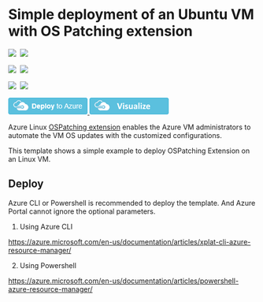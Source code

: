 # Simple deployment of an Ubuntu VM with OS Patching extension

<IMG SRC="https://azurequickstartsservice.blob.core.windows.net/badges/201-ospatching-extension-on-ubuntu/PublicLastTestDate.svg" />&nbsp;
<IMG SRC="https://azurequickstartsservice.blob.core.windows.net/badges/201-ospatching-extension-on-ubuntu/PublicDeployment.svg" />&nbsp;

<IMG SRC="https://azurequickstartsservice.blob.core.windows.net/badges/201-ospatching-extension-on-ubuntu/FairfaxLastTestDate.svg" />&nbsp;
<IMG SRC="https://azurequickstartsservice.blob.core.windows.net/badges/201-ospatching-extension-on-ubuntu/FairfaxDeployment.svg" />&nbsp;

<IMG SRC="https://azurequickstartsservice.blob.core.windows.net/badges/201-ospatching-extension-on-ubuntu/BestPracticeResult.svg" />&nbsp;
<IMG SRC="https://azurequickstartsservice.blob.core.windows.net/badges/201-ospatching-extension-on-ubuntu/CredScanResult.svg" />&nbsp;

<a href="https://portal.azure.com/#create/Microsoft.Template/uri/https%3A%2F%2Fraw.githubusercontent.com%2FAzure%2Fazure-quickstart-templates%2Fmaster%2F201-ospatching-extension-on-ubuntu%2Fazuredeploy.json" target="_blank">
    <img src="https://raw.githubusercontent.com/Azure/azure-quickstart-templates/master/1-CONTRIBUTION-GUIDE/images/deploytoazure.png"/>
</a>
<a href="http://armviz.io/#/?load=https%3A%2F%2Fraw.githubusercontent.com%2FAzure%2Fazure-quickstart-templates%2Fmaster%2F201-ospatching-extension-on-ubuntu%2Fazuredeploy.json" target="_blank">
    <img src="https://raw.githubusercontent.com/Azure/azure-quickstart-templates/master/1-CONTRIBUTION-GUIDE/images/visualizebutton.png"/>
</a>

Azure Linux [OSPatching extension](https://github.com/Azure/azure-linux-extensions/tree/master/OSPatching) enables the Azure VM administrators to automate the VM OS updates with the customized configurations.

This template shows a simple example to deploy OSPatching Extension on an Linux VM.

## Deploy

Azure CLI or Powershell is recommended to deploy the template. And Azure Portal cannot ignore the optional parameters.

1. Using Azure CLI

  https://azure.microsoft.com/en-us/documentation/articles/xplat-cli-azure-resource-manager/

2. Using Powershell

  https://azure.microsoft.com/en-us/documentation/articles/powershell-azure-resource-manager/



